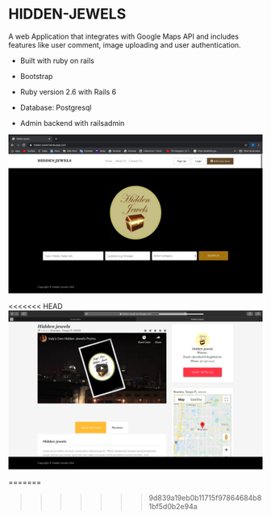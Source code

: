 
# HIDDEN-JEWELS

A web Application that integrates with Google Maps API and includes features like user comment, image uploading and user authentication. 


  * Built with ruby on rails

  * Bootstrap

  * Ruby version 2.6 with Rails 6

  * Database: Postgresql

  * Admin backend with railsadmin




  ![Home Screenshot](./app/assets/images/jewel-home.png)


<<<<<<< HEAD
  ![Showpage Screenshot](./app/assets/images/map.png)

=======
>>>>>>> 9d839a19eb0b11715f97864684b81bf5d0b2e94a
